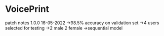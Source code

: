 # VoicePrint

patch notes 1.0.0 16-05-2022
->98.5% accuracy on validation set
->4 users selected for testing
->2 male 2 female
->sequential model 

